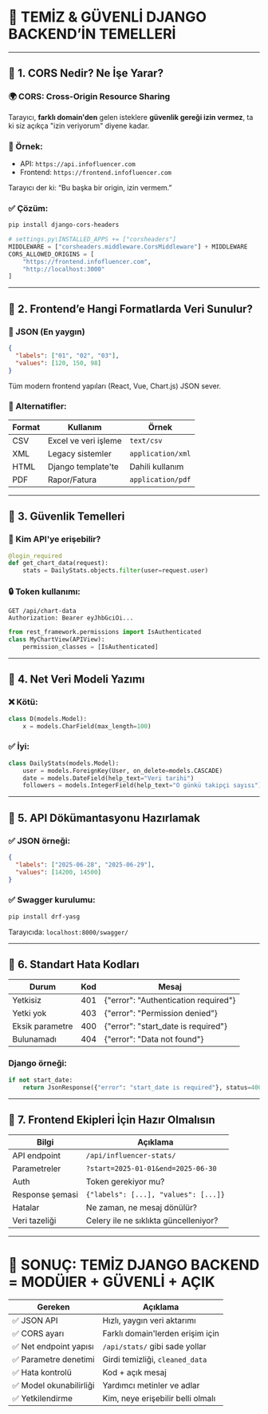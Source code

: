 # 📆 TEMİZ & GÜVENLİ DJANGO BACKEND’İN TEMELLERİ

---

## 🔹 1. CORS Nedir? Ne İşe Yarar?

### 🌍 CORS: Cross-Origin Resource Sharing

Tarayıcı, **farklı domain'den** gelen isteklere **güvenlik gereği izin vermez**, ta ki siz açıkça "izin veriyorum" diyene kadar.

### 🧪 Örnek:

* API: `https://api.infofluencer.com`
* Frontend: `https://frontend.infofluencer.com`

Tarayıcı der ki: “Bu başka bir origin, izin vermem.”

### ✅ Çözüm:

```bash
pip install django-cors-headers
```

```python
# settings.py\INSTALLED_APPS += ["corsheaders"]
MIDDLEWARE = ["corsheaders.middleware.CorsMiddleware"] + MIDDLEWARE
CORS_ALLOWED_ORIGINS = [
    "https://frontend.infofluencer.com",
    "http://localhost:3000"
]
```

---

## 🔹 2. Frontend’e Hangi Formatlarda Veri Sunulur?

### 🥇 JSON (En yaygın)

```json
{
  "labels": ["01", "02", "03"],
  "values": [120, 150, 98]
}
```

Tüm modern frontend yapıları (React, Vue, Chart.js) JSON sever.

### 🥈 Alternatifler:

| Format | Kullanım             | Örnek             |
| ------ | -------------------- | ----------------- |
| CSV    | Excel ve veri işleme | `text/csv`        |
| XML    | Legacy sistemler     | `application/xml` |
| HTML   | Django template'te   | Dahili kullanım   |
| PDF    | Rapor/Fatura         | `application/pdf` |

---

## 🔹 3. Güvenlik Temelleri

### 🔐 Kim API'ye erişebilir?

```python
@login_required
def get_chart_data(request):
    stats = DailyStats.objects.filter(user=request.user)
```

### 🔒 Token kullanımı:

```
GET /api/chart-data
Authorization: Bearer eyJhbGciOi...
```

```python
from rest_framework.permissions import IsAuthenticated
class MyChartView(APIView):
    permission_classes = [IsAuthenticated]
```

---

## 🔹 4. Net Veri Modeli Yazımı

### ❌ Kötü:

```python
class D(models.Model):
    x = models.CharField(max_length=100)
```

### ✅ İyi:

```python
class DailyStats(models.Model):
    user = models.ForeignKey(User, on_delete=models.CASCADE)
    date = models.DateField(help_text="Veri tarihi")
    followers = models.IntegerField(help_text="O günkü takipçi sayısı")
```

---

## 🔹 5. API Dökümantasyonu Hazırlamak

### ✅ JSON örneği:

```json
{
  "labels": ["2025-06-28", "2025-06-29"],
  "values": [14200, 14500]
}
```

### ✅ Swagger kurulumu:

```bash
pip install drf-yasg
```

Tarayıcıda: `localhost:8000/swagger/`

---

## 🔹 6. Standart Hata Kodları

| Durum           | Kod | Mesaj                                |
| --------------- | --- | ------------------------------------ |
| Yetkisiz        | 401 | {"error": "Authentication required"} |
| Yetki yok       | 403 | {"error": "Permission denied"}       |
| Eksik parametre | 400 | {"error": "start\_date is required"} |
| Bulunamadı      | 404 | {"error": "Data not found"}          |

### Django örneği:

```python
if not start_date:
    return JsonResponse({"error": "start_date is required"}, status=400)
```

---

## 🔹 7. Frontend Ekipleri İçin Hazır Olmalısın

| Bilgi           | Açıklama                              |
| --------------- | ------------------------------------- |
| API endpoint    | `/api/influencer-stats/`              |
| Parametreler    | `?start=2025-01-01&end=2025-06-30`    |
| Auth            | Token gerekiyor mu?                   |
| Response şemasi | `{"labels": [...], "values": [...]}`  |
| Hatalar         | Ne zaman, ne mesaj dönülür?           |
| Veri tazeliği   | Celery ile ne sıklıkta güncelleniyor? |

---

# 🧠 SONUÇ: TEMİZ DJANGO BACKEND = MODÜlER + GÜVENLİ + AÇIK

| Gereken                | Açıklama                          |
| ---------------------- | --------------------------------- |
| ✅ JSON API             | Hızlı, yaygın veri aktarımı       |
| ✅ CORS ayarı           | Farklı domain'lerden erişim için  |
| ✅ Net endpoint yapısı  | `/api/stats/` gibi sade yollar    |
| ✅ Parametre denetimi   | Girdi temizliği, `cleaned_data`   |
| ✅ Hata kontrolü        | Kod + açık mesaj                  |
| ✅ Model okunabilirliği | Yardımcı metinler ve adlar        |
| ✅ Yetkilendirme        | Kim, neye erişebilir belli olmalı |


